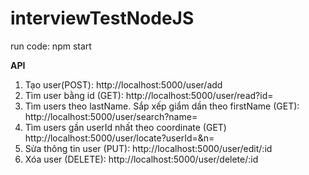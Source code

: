 # interviewTestNodeJS
run code: npm start


**API**
1. Tạo user(POST): http://localhost:5000/user/add
2. Tìm user bằng id (GET): http://localhost:5000/user/read?id=
3. Tìm users theo lastName. Sắp xếp giẩm dần theo firstName (GET): http://localhost:5000/user/search?name=
4. Tìm users gần userId nhất theo coordinate (GET) http://localhost:5000/user/locate?userId=&n=
5. Sửa thông tin user (PUT): http://localhost:5000/user/edit/:id
6. Xóa user (DELETE): http://localhost:5000/user/delete/:id
